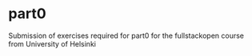 # part0
Submission of exercises required for part0 for the fullstackopen course from University of Helsinki
